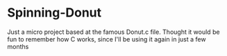 # Spinning-Donut
Just a micro project based at the famous Donut.c file. Thought it would be fun to remember how C works, since I'll be using it again in just a few months
